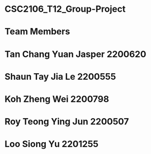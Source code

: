 # CSC2106_T12_Group-Project

# Team Members
# Tan Chang Yuan Jasper 2200620
# Shaun Tay Jia Le 2200555
# Koh Zheng Wei 2200798
# Roy Teong Ying Jun 2200507
# Loo Siong Yu 2201255
